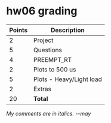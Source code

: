 # hw06 grading

| Points      | Description |
| ----------- | ----------- |
|  2 | Project 
|  5 | Questions
|  4 | PREEMPT_RT
|  2 | Plots to 500 us
|  5 | Plots - Heavy/Light load
|  2 | Extras
| 20 | **Total**

*My comments are in italics. --may*

